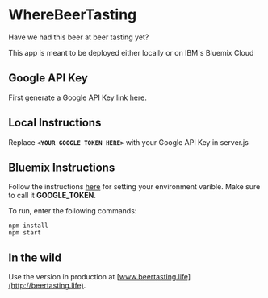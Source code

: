 # WhereBeerTasting
Have we had this beer at beer tasting yet?

This app is meant to be deployed either locally or on IBM's Bluemix Cloud

## Google API Key
First generate a Google API Key link [here](https://developers.google.com/maps/documentation/javascript/get-api-key).

## Local Instructions
Replace **`<YOUR GOOGLE TOKEN HERE>`** with your Google API Key in server.js

## Bluemix Instructions
Follow the instructions [here](https://github.com/ibm-watson-data-lab/--deprecated--simple-data-pipe/wiki/Create-a-user-defined-environment-variable-in-Bluemix) for setting your environment varible. 
Make sure to call it **GOOGLE_TOKEN**.

To run, enter the following commands:

    npm install
    npm start

## In the wild
Use the version in production at [www.beertasting.life](http://beertasting.life).
